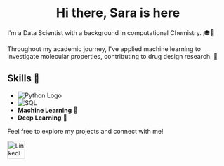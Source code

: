 <h1 align="center">Hi there, Sara is here</h1>


I'm a Data Scientist with a background in computational Chemistry. 🎓🧪

Throughout my academic journey, I've applied machine learning to investigate molecular properties, contributing to drug design research. 💊


## Skills 💼

- ![Python Logo](https://img.shields.io/badge/-3776AB?style=for-the-badge&logo=python&logoColor=white)
- ![SQL](https://img.shields.io/badge/SQL-CC2927?style=for-the-badge&logo=Microsoft%20SQL%20Server&logoColor=white)
- **Machine Learning** 🤖
- **Deep Learning** 🧠

Feel free to explore my projects and connect with me!

<a href="https://www.linkedin.com/in/your-profile-id" target="_blank">
  <img src="https://upload.wikimedia.org/wikipedia/commons/c/ca/LinkedIn_logo_initials.png" alt="LinkedIn Profile" style="width: 40px; height: 40px;"/>
</a>

